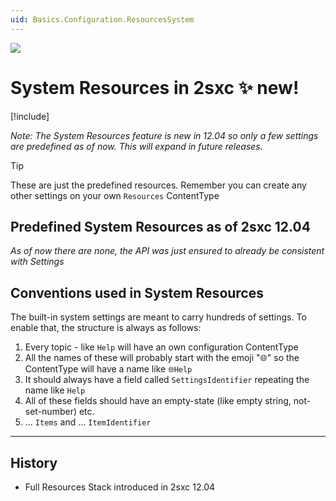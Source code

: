 ```yaml
---
uid: Basics.Configuration.ResourcesSystem
---
```


<img src="~/assets/features/settings-stack.svg" class="feature">

# System Resources in 2sxc ✨ new!

[!include[](~/pages/basics/stack/_shared-float-summary.md)]
<style>.context-box-summary .data-configuration { visibility: visible; }</style>

_Note: The System Resources feature is new in 12.04 so only a few settings are predefined as of now. This will expand in future releases._

> [!TIP]
> These are just the predefined resources. 
> Remember you can create any other settings on your own `Resources` ContentType


## Predefined System Resources as of 2sxc 12.04

_As of now there are none, the API was just ensured to already be consistent with Settings_

<!-- 
| Part                 | Key                  | Value in Default     | Introduced | Comments
| -------------------- | -------------------- | -------------------- | ------ | ---
| GoogleMaps           | InitialZoom          | # `14`               | v12.04 | Initial maps zoom level
| GoogleMaps           | ApiKey               | $ `AIzaSyAKEFB...`   | v12.04 | The API key used to show a Map
| GoogleMaps           | ShowApiKeyWarning    | b `true`             | v12.04 | Show a warning if it's still the default key, which isn't meant for live sites
| GoogleMaps           | MarkerIcon           | $ (empty)            | v12.04 | empty = google default 📍

-->


## Conventions used in System Resources

The built-in system settings are meant to carry hundreds of settings. To enable that, the structure is always as follows:

1. Every topic - like `Help` will have an own configuration ContentType
1. All the names of these will probably start with the emoji "🌐" so the ContentType will have a name like `🌐Help`
1. It should always have a field called `SettingsIdentifier` repeating the name like `Help`
1. All of these fields should have an empty-state (like empty string, not-set-number) etc.
1. ... `Items` and ... `ItemIdentifier`

---

## History

* Full Resources Stack introduced in 2sxc 12.04